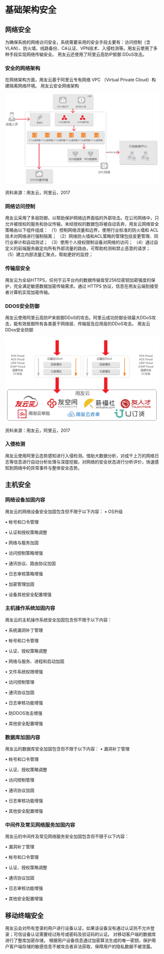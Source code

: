 # 基础架构安全
## 网络安全
为确保系统的网络访问安全，系统需要采用的安全手段主要有：访问控制（含 VLAN）、防火墙、线路备份、CA认证、VPN技术、入侵检测等。用友云使用了多种手段实现网络传输安全。 用友云还使用了阿里云高防IP抵御 DDoS攻击。
### 安全的网络架构
在网络架构方面，用友云基于阿里云专有网络 VPC （Virtual Private Cloud）构建隔离网络环境。 
用友云安全网络架构

![](/articles/yycloud/whitepaper/images/image9.png)


资料来源：用友云，阿里云，2017
### 网络访问控制
用友云采用了多层防御，以帮助保护网络边界面临的外部攻击。在公司网络中，只允许被授权的服务和协议传输，未经授权的数据包将被自动丢弃，用友云网络安全策略由以下组件组成：
（1）控制网络流量和边界，使用行业标准的防火墙和 ACL 技术对网络进行强制隔离；
（2）网络防火墙和ACL策略的管理包括变更管理、同行业审计和自动测试；
（3）使用个人授权限制设备对网络的访问；
（4）通过自定义的前端服务器定向所有外部流量的路由，可帮助检测和禁止恶意的请求；
（5）建立内部流量汇聚点，帮助更好的监控；
### 传输层安全
用友云为全站HTTPS，任何于云平台内的数据传输皆受256位密钥加密强度的保护，完全满足敏感数据加密传输需求。通过 HTTPS 协议，信息在用友云端到接受者计算机实现加密传输。
### DDOS安全防御
用友云使用阿里云高防IP来抵御DDoS的攻击。阿里云成功防御全球最大DDoS攻击，能有效抵御所有各类基于网络层、传输层及应用层的DDoS攻击。
用友云DDos安全防御

![](/articles/yycloud/whitepaper/images/image10.png)

 
资料来源：用友云，阿里云，2017
### 入侵检测
用友云使用阿里云态势感知进行入侵检测。借助大数据分析，对成千上万的网络日志等信息进行自动分析处理与深度挖掘，对网络的安全状态进行分析评价，快速感知到网络中的异常事件与整体安全态势。 
## 主机安全
### 网络设备加固内容
用友云的网络设备安全加固包含但不限于以下内容：
•	OS升级

•	帐号和口令管理

•	认证和授权策略调整

•	网络与服务加固

•	访问控制策略增强

•	通讯协议、路由协议加固

•	日志审核策略增强

•	加密管理加固

•	设备其他安全配置增强

### 主机操作系统加固内容
用友云的主机操作系统安全加固包含但不限于以下内容：

•	系统漏洞补丁管理

•	帐号和口令管理

•	认证、授权策略调整

•	网络与服务、进程和启动加固

•	文件系统权限增强

•	访问控制管理

•	通讯协议加固

•	日志审核功能增强

•	防DDOS攻击增强

•	其他安全配置增强

### 数据库加固内容
用友云的数据库安全加固包含但不限于以下内容：
•	漏洞补丁管理

•	帐号和口令管理

•	认证、授权策略调整

•	访问控制管理

•	通讯协议加固

•	日志审核功能增强

•	其他安全配置增强

### 中间件及常见网络服务加固内容
用友云的中间件及常见网络服务安全加固包含但不限于以下内容：

•	漏洞补丁管理

•	帐号和口令管理

•	认证、授权策略调整

•	通讯协议加固

•	日志审核功能增强

•	其他安全配置增强

## 移动终端安全
用友云会对所有登录的用户进行设备认证，如果该设备没有通过认证则不允许登录；可信设备认证需要经过账号或密码及验证码的认证。 
对移动客户端的数据库进行了整库加密存储， 根据用户设备信息通过加密算法生成的唯一密钥，保护用户客户端存储的敏感信息不被攻击者非法获取，保障用户的隐私数据不被泄露。

